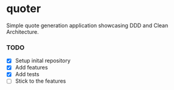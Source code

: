 # quoter
Simple quote generation application showcasing DDD and Clean Architecture.

### TODO

- [x] Setup inital repository
- [x] Add features
- [x] Add tests
- [ ] Stick to the features
